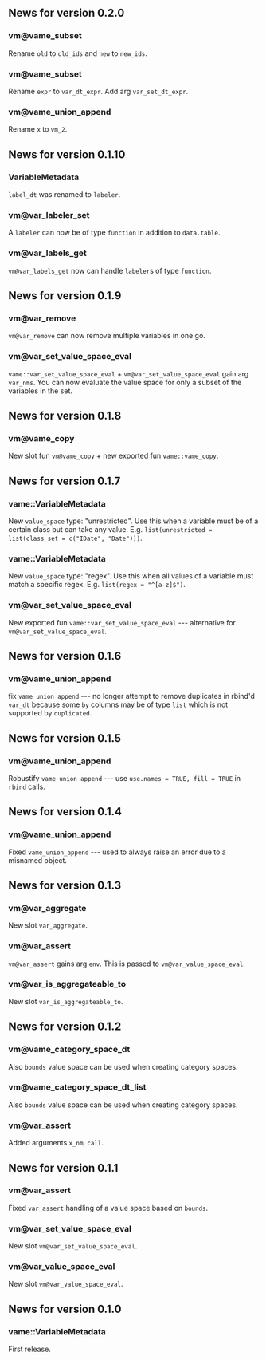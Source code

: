 <!-- generated by R package codedoc; do not modify! -->

## News for version 0.2.0

### vm@vame_subset

Rename `old` to `old_ids` and `new` to `new_ids`.

### vm@vame_subset

Rename `expr` to `var_dt_expr`. Add arg `var_set_dt_expr`.

### vm@vame_union_append

Rename `x` to `vm_2`.


## News for version 0.1.10

### VariableMetadata

`label_dt` was renamed to `labeler`. 

### vm@var_labeler_set

A `labeler` can now be of type `function` in addition to `data.table`.

### vm@var_labels_get

`vm@var_labels_get` now can handle `labeler`s of type `function`.


## News for version 0.1.9

### vm@var_remove

`vm@var_remove` can now remove multiple variables in one go.

### vm@var_set_value_space_eval

`vame::var_set_value_space_eval` + `vm@var_set_value_space_eval` gain
arg `var_nms`. You can now evaluate the value space for only a subset of
the variables in the set.


## News for version 0.1.8

### vm@vame_copy

New slot fun `vm@vame_copy` + new exported fun `vame::vame_copy`.


## News for version 0.1.7

### vame::VariableMetadata

New `value_space` type: "unrestricted". Use this when a variable must
be of a certain class but can take any value. E.g.
`list(unrestricted = list(class_set = c("IDate", "Date")))`.

### vame::VariableMetadata

New `value_space` type: "regex". Use this when all values of a variable
must match a specific regex. E.g. `list(regex = "^[a-z]$")`.

### vm@var_set_value_space_eval

New exported fun `vame::var_set_value_space_eval` --- alternative for
`vm@var_set_value_space_eval`.


## News for version 0.1.6

### vm@vame_union_append

fix `vame_union_append` --- no longer attempt to remove duplicates
in rbind'd `var_dt` because some `by` columns may be of type `list`
which is not supported by `duplicated`.


## News for version 0.1.5

### vm@vame_union_append

Robustify `vame_union_append` --- use `use.names = TRUE, fill = TRUE`
in `rbind` calls.


## News for version 0.1.4

### vm@vame_union_append

Fixed `vame_union_append` --- used to always raise an error due to
a misnamed object.


## News for version 0.1.3

### vm@var_aggregate

New slot `var_aggregate`.

### vm@var_assert

`vm@var_assert` gains arg `env`. This is passed
to `vm@var_value_space_eval`.

### vm@var_is_aggregateable_to

New slot `var_is_aggregateable_to`.


## News for version 0.1.2

### vm@vame_category_space_dt

Also `bounds` value space can be used when creating category spaces.

### vm@vame_category_space_dt_list

Also `bounds` value space can be used when creating category spaces.

### vm@var_assert

Added arguments `x_nm`, `call`.


## News for version 0.1.1

### vm@var_assert

Fixed `var_assert` handling of a value space based on `bounds`.

### vm@var_set_value_space_eval

New slot `vm@var_set_value_space_eval`.

### vm@var_value_space_eval

New slot `vm@var_value_space_eval`.


## News for version 0.1.0

### vame::VariableMetadata

First release.


